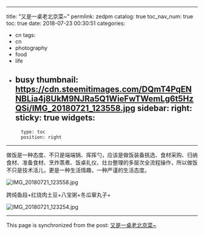 
---
title: "又是一桌老北京菜~"
permlink: zedpm
catalog: true
toc_nav_num: true
toc: true
date: 2018-07-23 00:30:51
categories:
- cn
tags:
- cn
- photography
- food
- life
- busy
thumbnail: https://cdn.steemitimages.com/DQmT4PqENNBLia4j8UkM9NJRa5Q1WieFwTWemLg6t5HzQSi/IMG_20180721_123558.jpg
sidebar:
    right:
        sticky: true
widgets:
    -
        type: toc
        position: right
---


做饭是一种态度、不只是端端锅、挥挥勺，应该是做饭装备挑选、食材采购、归纳食材、准备食材、烹炸蒸煮、饭桌礼仪、灶台整理的多层次全流程操作，所以做饭不只是技术活儿，更是一种生活情趣，一种严谨的生活态度。

![IMG_20180721_123558.jpg](https://cdn.steemitimages.com/DQmT4PqENNBLia4j8UkM9NJRa5Q1WieFwTWemLg6t5HzQSi/IMG_20180721_123558.jpg)

跨炖鱼段+红烧肉土豆+八宝粥+冬瓜窜丸子+

![IMG_20180721_123254.jpg](https://cdn.steemitimages.com/DQmcV1Y18UobZGNTxH3VC6KcgdSye81rm7itTFDoVvVr7mJ/IMG_20180721_123254.jpg)

- - -

This page is synchronized from the post: [又是一桌老北京菜~](https://steemit.com/@andrewma/zedpm)
